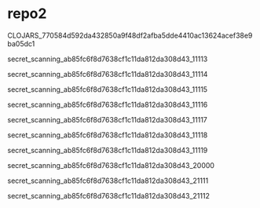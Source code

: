 # repo2

CLOJARS_770584d592da432850a9f48df2afba5dde4410ac13624acef38e9ba05dc1

secret_scanning_ab85fc6f8d7638cf1c11da812da308d43_11113

secret_scanning_ab85fc6f8d7638cf1c11da812da308d43_11114

secret_scanning_ab85fc6f8d7638cf1c11da812da308d43_11115

secret_scanning_ab85fc6f8d7638cf1c11da812da308d43_11116

secret_scanning_ab85fc6f8d7638cf1c11da812da308d43_11117

secret_scanning_ab85fc6f8d7638cf1c11da812da308d43_11118

secret_scanning_ab85fc6f8d7638cf1c11da812da308d43_11119

secret_scanning_ab85fc6f8d7638cf1c11da812da308d43_20000

secret_scanning_ab85fc6f8d7638cf1c11da812da308d43_21111

secret_scanning_ab85fc6f8d7638cf1c11da812da308d43_21112
